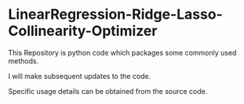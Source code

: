 # LinearRegression-Ridge-Lasso-Collinearity-Optimizer

This Repository is python code which packages some  commonly used methods.

I will make subsequent updates to the code.

Specific usage details can be obtained from the source code.
